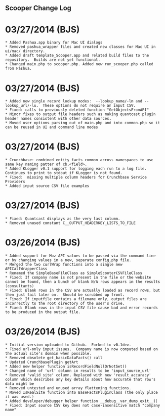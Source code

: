## Scooper Change Log

# 03/27/2014 (BJS)
	* Added Pashua.app binary for Mac UI dialogs
	* Removed pashua_wrapper files and created new classes for Mac UI in ui/mac/ directory.  
	* Added draft template_Scooper.app and related build files to the repository.  Builds are not yet functional. 
	* Changed main.php to scooper.php. Added new run_scooper.php called from Pashua.
	
	
# 03/27/2014 (BJS)
	* Added new single record lookup modes:  --lookup_name/-ln and --lookup_url/-lu.  These options do not require an input CSV.
	* Fixed: calls to previously deleted function "GetObjectsFromAPI"
	* Minor fixes to output file headers such as making quantcast plugin header names consistent with other data sources.
	* Moved user options parsing out of main.php and into common.php so it can be reused in UI and command line modes


# 03/27/2014 (BJS)
	* Crunchbase: combined entity facts common across namespaces to use same key naming patter of cb.<field>.
	* Added KLogger v0.1 support for logging each run to a log file.  Continues to print to stdout if KLogger is not found.
	* Fixed:  missing multiple column headers for Crunchbase Service Providers
	* Added input source CSV file examples


# 03/27/2014 (BJS)
	* Fixed: Quantcast displays as the very last column.
	* Removed unused constant C__OUTPUT_HEADERKEY_LISTS_TO_FILE

# 03/26/2014 (BJS)
	* Added support for Moz API values to be passed via the command line or by changing values in a new, separate config.php file.
	* Merged the two curlWrap functions into a single new APICallWrapperClass
	* Renamed the SimpleBaseFileClass as SimpleScooterCSVFileClass
    * Fixed: If company name is not present in the file or the website cannot be found, then a bunch of blank N/A rows appears in the results (consultants)
    * Fixed: Blank rows in the CSV are actually loaded as record rows, but then just fail later on.  Should be scrubbed up front.
	* Fixed: If inputfile contains a filename only, output files are incorrectly to the root directory of the user's drive.
	* Fixed: Blank rows in the input CSV file cause bad and error records to be produced in the output file.

# 03/26/2014 (BJS)
	* Initial version uploaded to Github.  Forked to v0.1dev.
	* Fixed url-only input issues.  Company name is now computed based on the actual site's domain when possible.
    * Removed obsolete get_basicDataFacts() call
	* Updated CrunchbasePlugin getArt
	* Added new helper function isRecordFieldNullOrNotSet()
	* Changed name of 'url' column in results to be 'input_source_url'
	* Removed 'valid_site' column. Replaced with new 'result_accuracy' column which describes any key details about how accurate that row's data might be
	* Removed untested and unused array flattening functions.
	* Moved IsRealSite function into BaseFactsPluginClass (the only place it was used.)
	* Added developer/debugger helper function __debug__var_dump_exit__()
	* Fixed: Input source CSV key does not case-insensitive match "company name"






